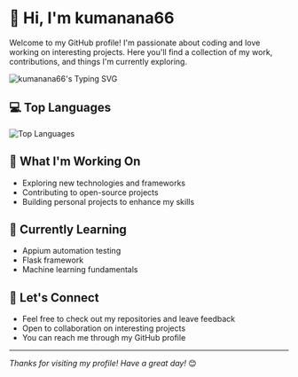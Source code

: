 # 👋 Hi, I'm kumanana66

Welcome to my GitHub profile! I'm passionate about coding and love working on interesting projects. Here you'll find a collection of my work, contributions, and things I'm currently exploring.

![kumanana66's Typing SVG](https://readme-typing-svg.herokuapp.com?font=Fira+Code&pause=1000&color=3498DB&width=435&lines=Software+Developer;Tech+Enthusiast;Lifelong+Learner)


## 💻 Top Languages

![Top Languages](https://github-readme-stats.vercel.app/api/top-langs/?username=kumanana66&layout=compact&theme=radical)

## 🔭 What I'm Working On

- Exploring new technologies and frameworks
- Contributing to open-source projects
- Building personal projects to enhance my skills

## 🌱 Currently Learning

- Appium automation testing
- Flask framework
- Machine learning fundamentals

## 🤝 Let's Connect

- Feel free to check out my repositories and leave feedback
- Open to collaboration on interesting projects
- You can reach me through my GitHub profile

---


*Thanks for visiting my profile! Have a great day!* 😊
